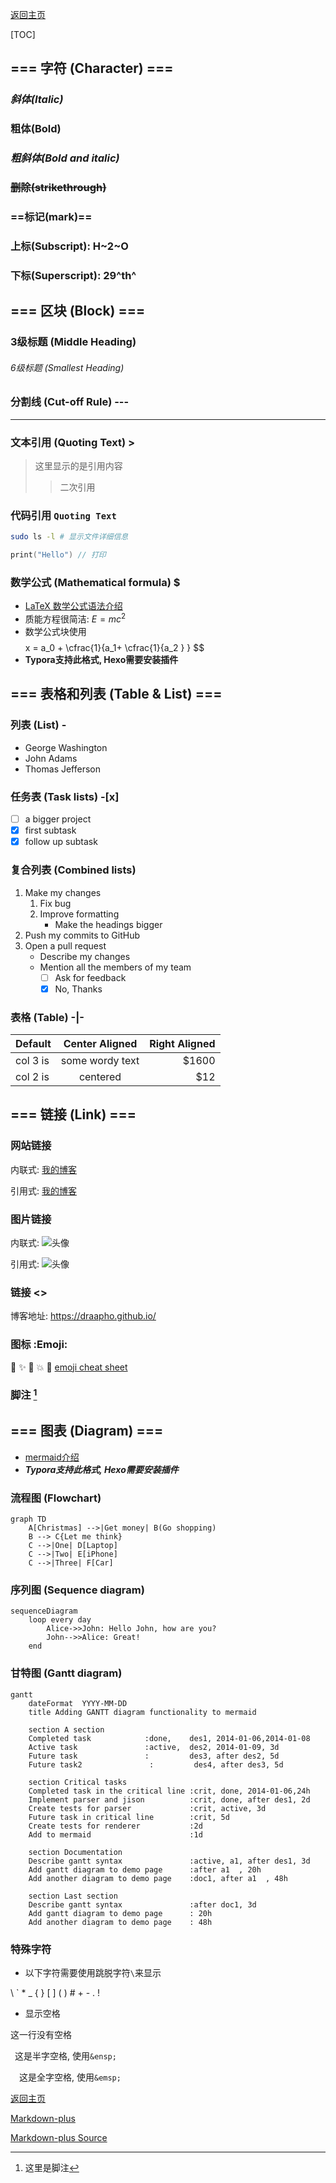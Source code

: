 [返回主页][home]


[TOC]



## === 字符 (Character) ===

### *斜体(Italic)*

### **粗体(Bold)**

### ***粗斜体(Bold and italic)***

### ~~删除(strikethrough)~~

### ==标记(mark)==

### 上标(Subscript): H~2~O

### 下标(Superscript): 29^th^



## === 区块 (Block) === 

###  3级标题 (Middle Heading)

###### 6级标题 (Smallest Heading)

### 分割线 (Cut-off Rule) ---
---

### 文本引用 (Quoting Text) >
> 这里显示的是引用内容
> > 二次引用

### 代码引用 `Quoting Text`
``` bash
sudo ls -l # 显示文件详细信息
```
``` c
print("Hello") // 打印
```

### 数学公式 (Mathematical formula) $
- [LaTeX 数学公式语法介绍](https://en.wikibooks.org/wiki/LaTeX/Mathematics)
- 质能方程很简洁: $E = mc^2$
- 数学公式块使用 $$
    $$  x = a_0 + \cfrac{1}{a_1+ \cfrac{1}{a_2 } } $$
- **Typora支持此格式, Hexo需要安装插件**


## === 表格和列表 (Table & List) === 

### 列表 (List) -
- George Washington
- John Adams
- Thomas Jefferson

### 任务表 (Task lists) -[x]
- [ ] a bigger project
- [x] first subtask
- [x] follow up subtask

### 复合列表 (Combined lists)
1. Make my changes
   1. Fix bug
   2. Improve formatting
      - Make the headings bigger
2. Push my commits to GitHub
3. Open a pull request
   - Describe my changes
   - Mention all the members of my team
      - [ ] Ask for feedback
      - [x] No, Thanks

### 表格 (Table) -|-
| Default  | Center Aligned  | Right Aligned |
| -------- | :-------------: | ------------: |
| col 3 is | some wordy text |         $1600 |
| col 2 is |    centered     |           $12 |



## === 链接 (Link) ===

### 网站链接 []()
内联式: [我的博客](https://draapho.github.io/)

引用式: [我的博客][blog]

[blog]: https://draapho.github.io

### 图片链接 ![]()
内联式: ![头像](https://draapho.github.io/images/avatar.gif) 

引用式: ![头像][avatar]

[avatar]: https://draapho.github.io/images/avatar.gif

### 链接 <>
博客地址: <https://draapho.github.io/>

### 图标 :Emoji:
:panda_face:  :sparkles:  :camel:  :boom:  :pig:
[emoji cheat sheet](http://www.emoji-cheat-sheet.com/) 

### 脚注 [^Footnote]
[^Footnote]: 这里是脚注



## === 图表 (Diagram) ===
- [mermaid介绍](http://knsv.github.io/mermaid/)
- ***Typora支持此格式, Hexo需要安装插件***

### 流程图 (Flowchart)
```mermaid
graph TD
    A[Christmas] -->|Get money| B(Go shopping)
    B --> C{Let me think}
    C -->|One| D[Laptop]
    C -->|Two| E[iPhone]
    C -->|Three| F[Car]
```

### 序列图  (Sequence diagram)
```mermaid
sequenceDiagram
    loop every day
        Alice->>John: Hello John, how are you?
        John-->>Alice: Great!
    end
```

### 甘特图 (Gantt diagram)
```mermaid
gantt
    dateFormat  YYYY-MM-DD
    title Adding GANTT diagram functionality to mermaid

    section A section
    Completed task            :done,    des1, 2014-01-06,2014-01-08
    Active task               :active,  des2, 2014-01-09, 3d
    Future task               :         des3, after des2, 5d
    Future task2               :         des4, after des3, 5d

    section Critical tasks
    Completed task in the critical line :crit, done, 2014-01-06,24h
    Implement parser and jison          :crit, done, after des1, 2d
    Create tests for parser             :crit, active, 3d
    Future task in critical line        :crit, 5d
    Create tests for renderer           :2d
    Add to mermaid                      :1d

    section Documentation
    Describe gantt syntax               :active, a1, after des1, 3d
    Add gantt diagram to demo page      :after a1  , 20h
    Add another diagram to demo page    :doc1, after a1  , 48h

    section Last section
    Describe gantt syntax               :after doc1, 3d
    Add gantt diagram to demo page      : 20h
    Add another diagram to demo page    : 48h
```

### 特殊字符
- 以下字符需要使用跳脱字符`\`来显示

\\ \` \* \_ \{ \} \[ \] \( \) \# \+ \- \. \!

- 显示空格

这一行没有空格

&ensp;这是半字空格, 使用`&ensp;`

&emsp;这是全字空格, 使用`&emsp;`



[返回主页][home]

[Markdown-plus](http://mdp.tylingsoft.com/)

[Markdown-plus Source](https://github.com/tylingsoft/markdown-plus)


[home]: https://draapho.github.io